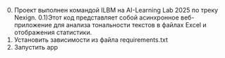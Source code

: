 0) Проект выполнен командой ILBM на AI-Learning Lab 2025 по треку Nexign.
0.1)Этот код представляет собой асинхронное веб-приложение для анализа тональности текстов в файлах Excel и отображения статистики.
2) Установить зависимости из файла requirements.txt
3) Запустить app
